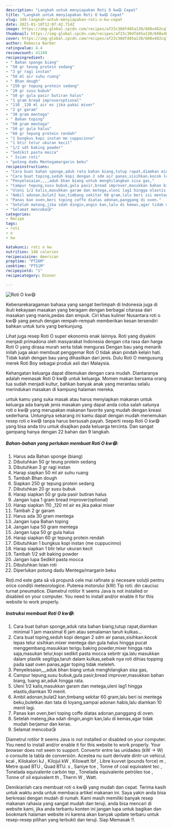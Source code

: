 ```yaml
---
description: "Langkah untuk menyiapakan Roti O kw😄 Cepat"
title: "Langkah untuk menyiapakan Roti O kw😄 Cepat"
slug: 349-langkah-untuk-menyiapakan-roti-o-kw-cepat
date: 2021-01-10T12:07:42.714Z
image: https://img-global.cpcdn.com/recipes/af23c30dfd45a130/680x482cq70/roti-o-kw😄-foto-resep-utama.jpg
thumbnail: https://img-global.cpcdn.com/recipes/af23c30dfd45a130/680x482cq70/roti-o-kw😄-foto-resep-utama.jpg
cover: https://img-global.cpcdn.com/recipes/af23c30dfd45a130/680x482cq70/roti-o-kw😄-foto-resep-utama.jpg
author: Rebecca Barber
ratingvalue: 4.4
reviewcount: 41249
recipeingredient:
- " Bahan sponge biang"
- "50 gr teung protein sedang"
- "3 gr ragi instan"
- "50 ml air suhu ruang"
- " Bhan dough"
- "250 gr tepung protein sedang"
- "20 gr susu bubuk"
- "50 gr gula pasir butiran halus"
- "1 gram bread improveroptional"
- "110 _120 ml air es jika pakai mixer"
- "2 gr garam"
- "30 gram mentega"
- " Bahan toping"
- "50 gram mentega"
- "50 gr gula halus"
- "60 gr tepung protein rendah"
- "1 bungkus kopi instan me cuppucinno"
- "1 btir telur ukuran kecil"
- "1/2 sdt baking powder"
- "Sedikit pasta mocca"
- " Isian roti"
- "potong dadu Mentegamargarin beku"
recipeinstructions:
- "Cara buat bahan sponge,aduk rata bahan biang,tutup rapat,diamkan minimal 1 jam maxsimal 6 jam atau semalaman taruh kulkas..."
- "Cara buat toping,seduh kopi dengan 2 sdm air panas,sisihkan.kocok lepas telur sisihkan.mixer mentega dan gula halus hingga pucat menggembang.masukkan terigu baking powder,mixer hingga rata saja,masukan telur,kopi sedikit pasta mocca sebntr sja.lalu masukkan dalam plastik segitiga,taruh dalam kulkas,sebaik nya roti dihias topping pada saat oven panas,agar toping tidak meleleh."
- "Penyelesaian,,,,aduk bhan biang untuk menghilangkan sisa gas,"
- "Campur tepung,susu bubuk,gula pasir,bread improver,masukkan bahan biang, tuang air,aduk hingga rata."
- "Uleni 1/2 kalis,masukkan garam dan metega,uleni lag1 hingga elastis,diamkan 10 menit."
- "Ambil adonan,bulat2 kan,timbang sekitar 60 gram,lalu beri isi mentega beku,buletkan dan tata di loyang,sampai adonan habis,lalu diamkan 10 menit lagi."
- "Panas kan oven,beri toping coffe diatas adonan,panggang di oven."
- "Setelah mateng,jika sdah dingin,angin kan,lalu di kemas,agar tidak mudah berjamur dan keras."
- "Selamat mencoba😘"
categories:
- Recipe
tags:
- roti
- o
- kw

katakunci: roti o kw 
nutrition: 148 calories
recipecuisine: American
preptime: "PT26M"
cooktime: "PT51M"
recipeyield: "1"
recipecategory: Dinner

---
```



![Roti O kw😄](https://img-global.cpcdn.com/recipes/af23c30dfd45a130/680x482cq70/roti-o-kw😄-foto-resep-utama.jpg)

Kebenarekaragaman bahasa yang sangat berlimpah di Indonesia juga di ikuti kekayaan masakan yang beragam dengan berbagai citarasa dari masakan yang manis,pedas dan empuk. Ciri khas kuliner Nusantara roti o kw😄 yang penuh dengan rempah-rempah memberikan kesan tersendiri bahkan untuk turis yang berkunjung.


Lihat juga resep Roti O super ekonomis enak lainnya. Roti yang diyakini menjadi primadona oleh masyarakat Indonesia dengan cita rasa dan harga Roti O yang dirasa murah serta tidak menguras Dengan bau yang menarik inilah juga akan membuat penggemar Roti O tidak akan pindah kelain hati. Tidak kalah dengan bau yang dihasilkan dari jenis. Dulu Roti O mengusung merek Roti Boy sebagai produk asli dari Malaysia.

Kehangatan keluarga dapat ditemukan dengan cara mudah. Diantaranya adalah memasak Roti O kw😄 untuk keluarga. Momen makan bersama orang tua sudah menjadi kultur, bahkan banyak anak yang merantau selalu merindukan masakan di kampung halaman mereka.

untuk kamu yang suka masak atau harus menyiapkan makanan untuk keluarga ada banyak jenis masakan yang dapat anda coba salah satunya roti o kw😄 yang merupakan makanan favorite yang mudah dengan kreasi sederhana. Untungnya sekarang ini kamu dapat dengan mudah menemukan resep roti o kw😄 tanpa harus bersusah payah.
Seperti resep Roti O kw😄 yang bisa anda tiru untuk disajikan pada keluarga tercinta. Dan sangat gampang hanya dengan 22 bahan dan 9 langkah.


<!--inarticleads1-->

##### Bahan-bahan yang perlukan membuat Roti O kw😄:

1. Harus ada  Bahan sponge (biang)
1. Dibutuhkan 50 gr teung protein sedang
1. Dibutuhkan 3 gr ragi instan
1. Harap siapkan 50 ml air suhu ruang
1. Tambah  Bhan dough
1. Siapkan 250 gr tepung protein sedang
1. Dibutuhkan 20 gr susu bubuk
1. Harap siapkan 50 gr gula pasir butiran halus
1. Jangan lupa 1 gram bread improver(optional)
1. Harap siapkan 110 _120 ml air es jika pakai mixer
1. Tambah 2 gr garam
1. Harus ada 30 gram mentega
1. Jangan lupa  Bahan toping
1. Jangan lupa 50 gram mentega
1. Jangan lupa 50 gr gula halus
1. Harap siapkan 60 gr tepung protein rendah
1. Dibutuhkan 1 bungkus kopi instan (me cuppucinno)
1. Harap siapkan 1 btir telur ukuran kecil
1. Tambah 1/2 sdt baking powder
1. Jangan lupa Sedikit pasta mocca
1. Dibutuhkan  Isian roti
1. Diperlukan potong dadu Mentega/margarin beku


Roți.md este gata să vă propună cele mai rafinate și necesare soluții pentru orice condiții meteorologice. Puterea motorului (kW) Tip roti: din cauciuc turnat pneumatice. Diametrul rotilor It seems Java is not installed or disabled on your computer. You need to install and/or enable it for this website to work properly. 

<!--inarticleads2-->

##### Instruksi membuat  Roti O kw😄:

1. Cara buat bahan sponge,aduk rata bahan biang,tutup rapat,diamkan minimal 1 jam maxsimal 6 jam atau semalaman taruh kulkas...
1. Cara buat toping,seduh kopi dengan 2 sdm air panas,sisihkan.kocok lepas telur sisihkan.mixer mentega dan gula halus hingga pucat menggembang.masukkan terigu baking powder,mixer hingga rata saja,masukan telur,kopi sedikit pasta mocca sebntr sja.lalu masukkan dalam plastik segitiga,taruh dalam kulkas,sebaik nya roti dihias topping pada saat oven panas,agar toping tidak meleleh.
1. Penyelesaian,,,,aduk bhan biang untuk menghilangkan sisa gas,
1. Campur tepung,susu bubuk,gula pasir,bread improver,masukkan bahan biang, tuang air,aduk hingga rata.
1. Uleni 1/2 kalis,masukkan garam dan metega,uleni lag1 hingga elastis,diamkan 10 menit.
1. Ambil adonan,bulat2 kan,timbang sekitar 60 gram,lalu beri isi mentega beku,buletkan dan tata di loyang,sampai adonan habis,lalu diamkan 10 menit lagi.
1. Panas kan oven,beri toping coffe diatas adonan,panggang di oven.
1. Setelah mateng,jika sdah dingin,angin kan,lalu di kemas,agar tidak mudah berjamur dan keras.
1. Selamat mencoba😘


Diametrul rotilor It seems Java is not installed or disabled on your computer. You need to install and/or enable it for this website to work properly. Your browser does not seem to support. Convertir entre las unidades (kW → W) o consulte la tabla de conversión. Acestea nu sunt derivate dintr-un vehicul. kcal , Kilokalori kJ , Kilojul kW , Kilowatt lbf , Libre kuvvet (pounds force) m , Metre quad BTU , Quad BTU. s , Saniye tce , Tonne of coal equivalent tec , Tonelada equivalente carbón tep , Tonelada equivalente petróleo toe , Tonne of oil equivalent th , Therm W , Watt. 

Demikianlah cara membuat roti o kw😄 yang mudah dan cepat. Terima kasih untuk waktu anda untuk membaca artikel makanan ini. Saya yakin anda bisa berkreasi dengan mudah di rumah. Kami masih memiliki banyak resep makanan rahasia yang sangat mudah dan teruji, anda bisa mencari di website kami, jika anda terbantu konten ini jangan lupa untuk bagikan dan bookmark halaman website ini karena akan banyak update terbaru untuk resep-resep pilihan yang terbukti dan teruji. Siap Memasak !!. 
